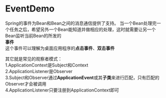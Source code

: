 # EventDemo
Spring的事件为Bean和Bean之间的消息通信提供了支持。
当一个Bean处理完一个任务之后，希望另外一个Bean能知道并做相应的处理，这时就需要让另一个Bean监听当前Bean的所发的  
**事件**  
这个事件可以理解为桌面应用程序的**点击事件**、**双击事件**  

其它就是常见的观察者模式：  
1.ApplicationContext是Subject和Context  
2.ApplicationListener是Observer  
3.Subject和Observer通过**ApplicationEvent**或其**子类**来进行匹配，只有匹配的Observer才会被调用  
4.ApplicationListener只要注册到ApplicationContext即可  
